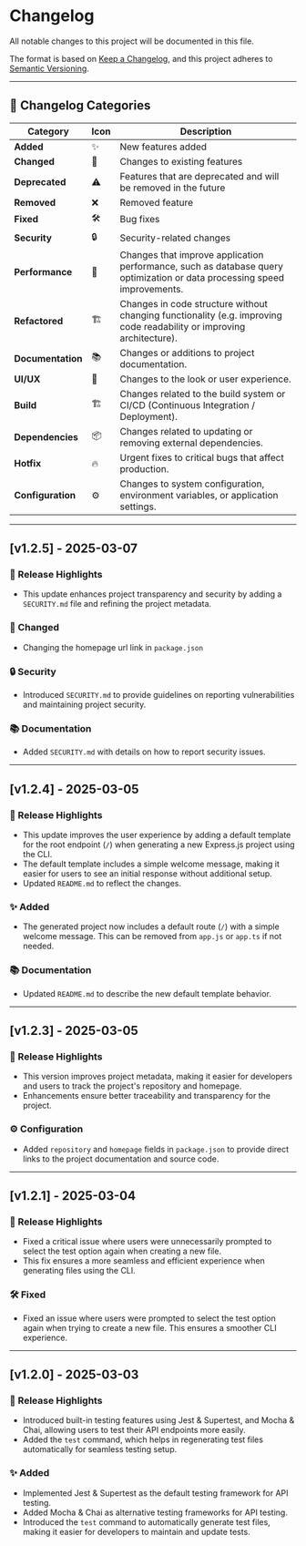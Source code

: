 # Changelog

All notable changes to this project will be documented in this file.

The format is based on [Keep a Changelog](https://keepachangelog.com/en/1.1.0/),
and this project adheres to [Semantic Versioning](https://semver.org/spec/v2.0.0.html).

---

## 📌 Changelog Categories

| Category          | Icon | Description                                                                                                              |
| ----------------- | ---- | ------------------------------------------------------------------------------------------------------------------------ |
| **Added**         | ✨   | New features added                                                                                                       |
| **Changed**       | 🔄   | Changes to existing features                                                                                             |
| **Deprecated**    | ⚠️   | Features that are deprecated and will be removed in the future                                                           |
| **Removed**       | ❌   | Removed feature                                                                                                          |
| **Fixed**         | 🛠    | Bug fixes                                                                                                                |
| **Security**      | 🔒   | Security-related changes                                                                                                 |
| **Performance**   | 🚀   | Changes that improve application performance, such as database query optimization or data processing speed improvements. |
| **Refactored**    | 🏗    | Changes in code structure without changing functionality (e.g. improving code readability or improving architecture).    |
| **Documentation** | 📚   | Changes or additions to project documentation.                                                                           |
| **UI/UX**         | 🎨   | Changes to the look or user experience.                                                                                  |
| **Build**         | 🏗    | Changes related to the build system or CI/CD (Continuous Integration / Deployment).                                      |
| **Dependencies**  | 📦   | Changes related to updating or removing external dependencies.                                                           |
| **Hotfix**        | 🔥   | Urgent fixes to critical bugs that affect production.                                                                    |
| **Configuration** | ⚙️   | Changes to system configuration, environment variables, or application settings.                                         |

---

## [v1.2.5] - 2025-03-07

### 🚀 Release Highlights

- This update enhances project transparency and security by adding a `SECURITY.md` file and refining the project metadata.

### 🔄 Changed

- Changing the homepage url link in `package.json`

### 🔒 Security

- Introduced `SECURITY.md` to provide guidelines on reporting vulnerabilities and maintaining project security.

### 📚 Documentation

- Added `SECURITY.md` with details on how to report security issues.

---

## [v1.2.4] - 2025-03-05

### 🚀 Release Highlights

- This update improves the user experience by adding a default template for the root endpoint (`/`) when generating a new Express.js project using the CLI.
- The default template includes a simple welcome message, making it easier for users to see an initial response without additional setup.
- Updated `README.md` to reflect the changes.

### ✨ Added

- The generated project now includes a default route (`/`) with a simple welcome message. This can be removed from `app.js` or `app.ts` if not needed.

### 📚 Documentation

- Updated `README.md` to describe the new default template behavior.

---

## [v1.2.3] - 2025-03-05

### 🚀 Release Highlights

- This version improves project metadata, making it easier for developers and users to track the project's repository and homepage.
- Enhancements ensure better traceability and transparency for the project.

### ⚙️ Configuration

- Added `repository` and `homepage` fields in `package.json` to provide direct links to the project documentation and source code.

---

## [v1.2.1] - 2025-03-04

### 🚀 Release Highlights

- Fixed a critical issue where users were unnecessarily prompted to select the test option again when creating a new file.
- This fix ensures a more seamless and efficient experience when generating files using the CLI.

### 🛠 Fixed

- Fixed an issue where users were prompted to select the test option again when trying to create a new file. This ensures a smoother CLI experience.

---

## [v1.2.0] - 2025-03-03

### 🚀 Release Highlights

- Introduced built-in testing features using Jest & Supertest, and Mocha & Chai, allowing users to test their API endpoints more easily.
- Added the `test` command, which helps in regenerating test files automatically for seamless testing setup.

### ✨ Added

- Implemented Jest & Supertest as the default testing framework for API testing.
- Added Mocha & Chai as alternative testing frameworks for API testing.
- Introduced the `test` command to automatically generate test files, making it easier for developers to maintain and update tests.
